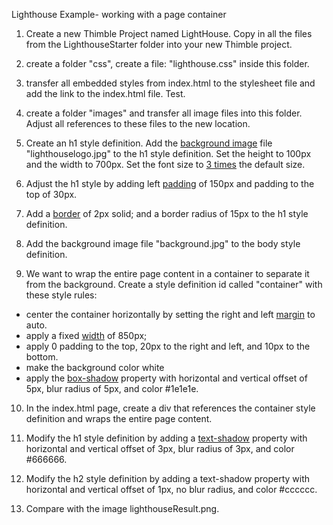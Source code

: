 Lighthouse Example-
working with a page container


1. Create a new Thimble Project named LightHouse. Copy in all the files from the LighthouseStarter folder into your new Thimble project. 

2. create a folder "css", create a file: "lighthouse.css" inside this folder.

3. transfer all embedded styles from index.html to the stylesheet file and
   add the link to the index.html file. Test.

4. create a folder "images" and transfer all image files into this folder. 
   Adjust all references to these files to the new location.

5. Create an h1 style definition. Add the [background image](https://www.w3schools.com/cssref/pr_background-image.asp) file "lighthouselogo.jpg" 
   to the h1 style definition. Set the height to 100px and the width to 700px. 
   Set the font size to [3 times](https://www.w3schools.com/cssref/pr_font_font-size.asp) the default size.

6. Adjust the h1 style by adding left [padding](https://www.w3schools.com/css/css_padding.asp) of 150px and padding to the top of 30px.

7. Add a [border](https://www.w3schools.com/css/css_border.asp) of 2px solid; and a border radius of 15px to the h1 style definition.

8. Add the background image file "background.jpg" to the body style definition.

9. We want to wrap the entire page content in a container to separate it from
   the background. Create a style definition id called "container" with these 
   style rules:

  - center the container horizontally by setting the right and left [margin](https://www.w3schools.com/css/css_margin.asp) to auto.
  - apply a fixed [width](https://www.w3schools.com/cssref/pr_dim_width.asp) of 850px;
  - apply 0 padding to the top, 20px to the right and left, and 10px to the bottom.
  - make the background color white
  - apply the [box-shadow](https://www.w3schools.com/cssref/css3_pr_box-shadow.asp) property with horizontal and vertical offset of 5px, blur radius of 5px,
    and color #1e1e1e.

10. In the index.html page, create a div that references the container style definition and wraps the entire page content.

11. Modify the h1 style definition by adding a [text-shadow](https://www.w3schools.com/cssref/css3_pr_text-shadow.asp) property with horizontal and vertical offset of 3px, 
    blur radius of 3px, and color #666666.

12. Modify the h2 style definition by adding a text-shadow property with horizontal and vertical offset of 1px, 
    no blur radius, and color #cccccc.

13. Compare with the image lighthouseResult.png.
